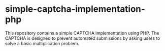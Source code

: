 # simple-captcha-implementation-php
This repository contains a simple CAPTCHA implementation using PHP. The CAPTCHA is designed to prevent automated submissions by asking users to solve a basic multiplication problem.
